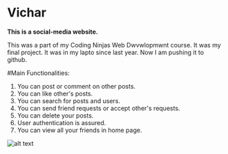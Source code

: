# Vichar

**This is a social-media website.**

This was a part of my Coding Ninjas Web Dwvwlopmwnt course.
It was my final project.
It was in my lapto since last year.
Now I am pushing it to github.

#Main Functionalities:
1. You can post or comment on other posts.
2. You can like other's posts.
3. You can search for posts and users.
4. You can send friend requests or accept other's requests.
5. You can delete your posts.
6. User authentication is assured.
7. You can view all your friends in home page.

![alt text](https://user-images.githubusercontent.com/76950378/126046221-85a2d355-ab86-4f4e-b473-53910b538478.PNG)
 
